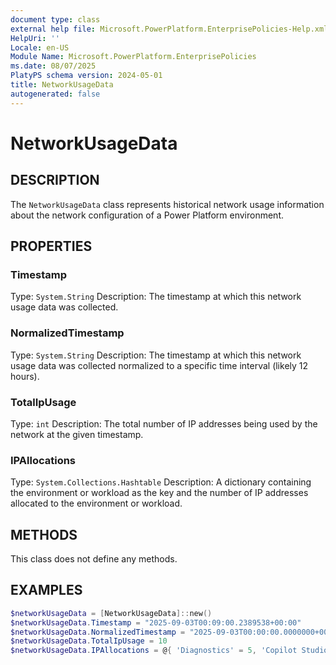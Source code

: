 ```yaml
---
document type: class
external help file: Microsoft.PowerPlatform.EnterprisePolicies-Help.xml
HelpUri: ''
Locale: en-US
Module Name: Microsoft.PowerPlatform.EnterprisePolicies
ms.date: 08/07/2025
PlatyPS schema version: 2024-05-01
title: NetworkUsageData
autogenerated: false
---
```


# NetworkUsageData

## DESCRIPTION

The `NetworkUsageData` class represents historical network usage information about the network configuration of a Power Platform environment.

## PROPERTIES

### Timestamp

Type: `System.String`
Description: The timestamp at which this network usage data was collected.

### NormalizedTimestamp

Type: `System.String`
Description: The timestamp at which this network usage data was collected normalized to a specific time interval (likely 12 hours).

### TotalIpUsage

Type: `int`
Description: The total number of IP addresses being used by the network at the given timestamp.

### IPAllocations

Type: `System.Collections.Hashtable`
Description: A dictionary containing the environment or workload as the key and the number of IP addresses allocated to the environment or workload.

## METHODS

This class does not define any methods.

## EXAMPLES

```powershell
$networkUsageData = [NetworkUsageData]::new()
$networkUsageData.Timestamp = "2025-09-03T00:09:00.2389538+00:00"
$networkUsageData.NormalizedTimestamp = "2025-09-03T00:00:00.0000000+00:00"
$networkUsageData.TotalIpUsage = 10
$networkUsageData.IPAllocations = @{ 'Diagnostics' = 5, 'Copilot Studio' = 5 }
```

